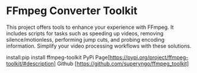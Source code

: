 # FFmpeg Converter Toolkit

This project offers tools to enhance your experience with FFmpeg. It includes scripts for tasks such as speeding up videos, removing silence/motionless, performing jump cuts, and probing encoding information. Simplify your video processing workflows with these solutions.


install:pip install ffmpeg-toolkit
PyPi Page[https://pypi.org/project/ffmpeg-toolkit/#description]
Github [https://github.com/superyngo/ffmpeg_toolkit]